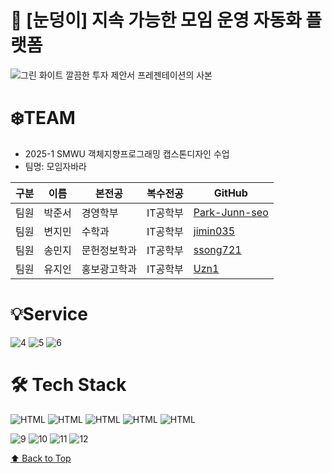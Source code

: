 <a name="top"></a>

# 👥 [눈덩이] 지속 가능한 모임 운영 자동화 플랫폼
![그린 화이트 깔끔한 투자 제안서 프레젠테이션의 사본](https://github.com/user-attachments/assets/e706da9e-017a-4a0c-b4b6-e0172e56d13e)

# ❄️TEAM
- 2025-1 SMWU 객체지향프로그래밍 캡스톤디자인 수업
- 팀명: 모임자바라

| 구분 | 이름 | 본전공 | 복수전공 | GitHub |
|------|------|--------|----------|--------|
| 팀원 | 박준서 | 경영학부 | IT공학부 | [Park-Junn-seo](https://github.com/Park-Junn-seo) |
| 팀원 | 변지민 | 수학과 | IT공학부 | [jimin035](https://github.com/jimin035) |
| 팀원 | 송민지 | 문헌정보학과 | IT공학부 | [ssong721](https://github.com/ssong721) |
| 팀원 | 유지인 | 홍보광고학과 | IT공학부 | [Uzn1](https://github.com/Uzn1) |


# 💡Service
![4](https://github.com/user-attachments/assets/41d19529-4ccf-4542-a904-3b49f732f28a)
![5](https://github.com/user-attachments/assets/213ee0f3-949a-420a-b0b0-235967091fb0)
![6](https://github.com/user-attachments/assets/6575f2a9-a4bf-42e5-bdbc-ef3402661569)


# 🛠️ Tech Stack
![HTML](https://img.shields.io/badge/Java-ED8B00?style=for-the-badge&logo=openjdk&logoColor=white)
![HTML](https://img.shields.io/badge/Spring-6DB33F?style=for-the-badge&logo=spring&logoColor=white)
![HTML](https://img.shields.io/badge/MySQL-00000F?style=for-the-badge&logo=mysql&logoColor=white)
![HTML](https://img.shields.io/badge/Amazon_AWS-FF9900?style=for-the-badge&logo=amazonaws&logoColor=white)
![HTML](https://img.shields.io/badge/HTML-239120?style=for-the-badge&logo=html5&logoColor=white)

![9](https://github.com/user-attachments/assets/1bffa0d9-b832-4b59-803c-84b34156bea7)
![10](https://github.com/user-attachments/assets/4c1fc6b1-f0f1-401d-953a-2ab987a75111)
![11](https://github.com/user-attachments/assets/d00548bc-50c5-49ee-86c6-a1e31d6ac7c2)
![12](https://github.com/user-attachments/assets/f042cab5-bf6b-43f3-b53d-b8ba1f709659)



[⬆️ Back to Top](#top)
